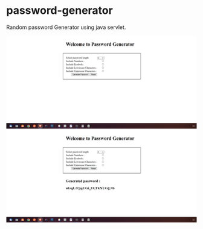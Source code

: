 # password-generator

Random password Generator using java servlet.

![](/doc/withoutoutput.png)
![](/doc/withoutput.png)


